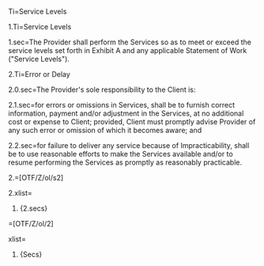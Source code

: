 Ti=Service Levels

1.Ti=Service Levels

1.sec=The Provider shall perform the Services so as to meet or exceed the service levels set forth in Exhibit A and any applicable Statement of Work ("Service Levels").

2.Ti=Error or Delay

2.0.sec=The Provider's sole responsibility to the Client is:

2.1.sec=for errors or omissions in Services, shall be to furnish correct information, payment and/or adjustment in the Services, at no additional cost or expense to Client; provided, Client must promptly advise Provider of any such error or omission of which it becomes aware; and

2.2.sec=for failure to deliver any service because of Impracticability, shall be to use reasonable efforts to make the Services available and/or to resume performing the Services as promptly as reasonably practicable.

2.=[OTF/Z/ol/s2]

2.xlist=<ol class="secs-and"><li>{2.secs}</ol>  

=[OTF/Z/ol/2]
  
xlist=<ol class="secs-and"><li>{Secs}</ol>